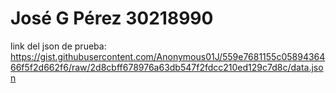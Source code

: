 # José G Pérez 30218990

link del json de prueba: https://gist.githubusercontent.com/Anonymous01J/559e7681155c0589436466f5f2d662f6/raw/2d8cbff678976a63db547f2fdcc210ed129c7d8c/data.json


